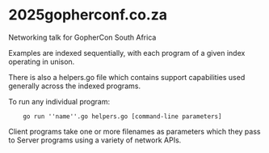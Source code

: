 # 2025gopherconf.co.za
Networking talk for GopherCon South Africa

Examples are indexed sequentially, with each program of a given index operating in unison.

There is also a helpers.go file which contains support capabilities used generally across
the indexed programs.

To run any individual program:

		go run ''name''.go helpers.go [command-line parameters]

Client programs take one or more filenames as parameters which they pass to Server programs
using a variety of network APIs.